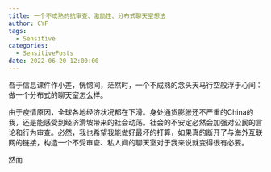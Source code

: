 ```yaml
---
title: 一个不成熟的抗审查、激励性、分布式聊天室想法
author: CYF
tags:
  - Sensitive
categories:
  - SensitivePosts
date: 2022-06-20 12:00:00
---
```


吾于信息课件作小差，恍惚间，茫然时，一个不成熟的念头天马行空般浮于心间：做一个分布式的聊天室怎么样。

<!--more-->

由于疫情原因，全球各地经济状况都在下滑。身处通货膨胀还不严重的China的我，还是能感受到经济滑坡带来的社会动荡。社会的不安定必然会加强对公民的言论和行为审查。必然，我也希望我能做好最坏的打算，如果真的断开了与海外互联网的链接，构造一个不受审查、私人间的聊天室对于我来说就变得很有必要。

然而